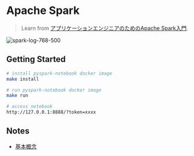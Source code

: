 # Apache Spark
>Learn from [アプリケーションエンジニアのためのApache Spark入門](https://www.amazon.co.jp/%E3%82%A2%E3%83%97%E3%83%AA%E3%82%B1%E3%83%BC%E3%82%B7%E3%83%A7%E3%83%B3%E3%82%A8%E3%83%B3%E3%82%B8%E3%83%8B%E3%82%A2%E3%81%AE%E3%81%9F%E3%82%81%E3%81%AEApache-Spark%E5%85%A5%E9%96%80-%E6%96%B0%E9%83%B7%E7%BE%8E%E7%B4%80/dp/4798053775). 

![spark-log-768-500](https://user-images.githubusercontent.com/44774033/71560112-f74b4900-2aa8-11ea-82b2-d954d0ddf650.png)

## Getting Started
```bash
# install pyspark-notebook docker image
make install

# run pyspark-notebook docker image
make run

# access notebook
http://127.0.0.1:8888/?token=xxxx
```

## Notes
- [基本概念](https://esa-pages.io/p/sharing/13096/posts/112/4b1032f790873f429646.html)